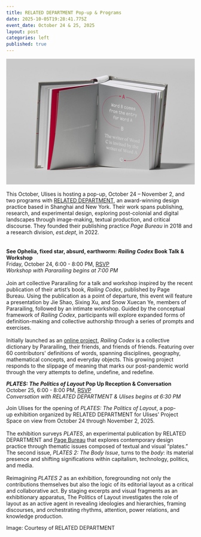 ```yaml
---
title: RELATED DEPARTMENT Pop-up & Programs
date: 2025-10-05T19:28:41.775Z
event_date: October 24 & 25, 2025
layout: post
categories: left
published: true
---
```

![RELATED DEPARTMENT, Railing Codex](/assets/img/railing-codex-book-3.jpg)

This October, Ulises is hosting a pop-up, October 24 – November 2, and two programs with [RELATED DEPARTMENT](http://www.related.design/), an award-winning design practice based in Shanghai and New York. Their work spans publishing, research, and experimental design, exploring post-colonial and digital landscapes through image-making, textual production, and critical discourse. They founded their publishing practice *Page Bureau* in 2018 and a research division, *est.dept*, in 2022.\
\
\
**See Ophelia, fixed star, absurd, earthworm: *Railing Codex* Book Talk & Workshop**\
Friday, October 24, 6:00 - 8:00 PM, [RSVP](https://www.eventbrite.com/e/1766490353199?aff=oddtdtcreator)\
*Workshop with Pararailing begins at 7:00 PM*\
\
Join art collective Pararailing for a talk and workshop inspired by the recent publication of their artist’s book, *Railing Codex*, published by Page Bureau. Using the publication as a point of departure, this event will feature a presentation by Jie Shao, Sixing Xu, and Snow Xuecan Ye, members of Pararailing, followed by an intimate workshop. Guided by the conceptual framework of *Railing Codex*, participants will explore expanded forms of definition-making and collective authorship through a series of prompts and exercises.\
\
Initially launched as an [online project](https://railingcodex.com/), *Railing Codex* is a collective dictionary by Pararailing, their friends, and friends of friends. Featuring over 60 contributors' definitions of words, spanning disciplines, geography, mathematical concepts, and everyday objects. This growing project responds to the slippage of meaning that marks our post-pandemic world through the very attempts to define, undefine, and redefine.

***PLATES: The Politics of Layout* Pop Up Reception & Conversation**\
October 25, 6:00 - 8:00 PM, [RSVP](https://www.eventbrite.com/e/plates-the-politics-of-layout-opening-reception-tickets-1766515709039?aff=oddtdtcreator)\
*Conversation with RELATED DEPARTMENT & Ulises begins at 6:30 PM*

Join Ulises for the opening of *PLATES: The Politics of Layout*, a pop-up exhibition organized by RELATED DEPARTMENT for Ulises' Project Space on view from October 24 through November 2, 2025.\
\
The exhibition surveys *PLATES*, an experimental publication by RELATED DEPARTMENT and [Page Bureau](https://www.instagram.com/page.bureau/?hl=en) that explores contemporary design practice through thematic issues composed of textual and visual “plates.” The second issue, *PLATES 2: The Body Issue*, turns to the *body*: its material presence and shifting significations within capitalism, technology, politics, and media.\
\
Reimagining *PLATES 2* as an exhibition, foregrounding not only the contributions themselves but also the logic of its editorial layout as a critical and collaborative act. By staging excerpts and visual fragments as an exhibitionary apparatus, The Politics of Layout investigates the role of layout as an active agent in revealing ideologies and hierarchies, framing discourses, and orchestrating rhythms, attention, power relations, and knowledge production. 

Image: Courtesy of RELATED DEPARTMENT
